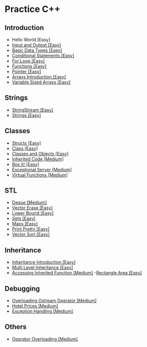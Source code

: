 # Practice C++

## Introduction
- Hello World [Easy]
- [Input and Output [Easy]](https://github.com/JoanaMota/MyHackerRank/blob/main/Cpp/Introduction/input_output.cpp)
- [Basic Data Types [Easy]](https://github.com/JoanaMota/MyHackerRank/blob/main/Cpp/Introduction/basic_data_types.cpp)
- [Conditional Statements [Easy]](https://github.com/JoanaMota/MyHackerRank/blob/main/Cpp/Introduction/conditional_statements.cpp)
- [For Loop [Easy]](https://github.com/JoanaMota/MyHackerRank/blob/main/Cpp/Introduction/for_loop.cpp)
- [Functions [Easy]](https://github.com/JoanaMota/MyHackerRank/blob/main/Cpp/Introduction/functions.cpp)
- [Pointer [Easy]](https://github.com/JoanaMota/MyHackerRank/blob/main/Cpp/Introduction/pointer.cpp)
- [Arrays Introduction [Easy]](https://github.com/JoanaMota/MyHackerRank/blob/main/Cpp/Introduction/arrays_intro.cpp)
- [Variable Sized Arrays [Easy]](https://github.com/JoanaMota/MyHackerRank/blob/main/Cpp/Introduction/variable_sized_arrays.cpp)

## Strings
- [StringStream [Easy]](https://github.com/JoanaMota/MyHackerRank/blob/main/Cpp/Strings/string_stream.cpp)
- [Strings [Easy]](https://github.com/JoanaMota/MyHackerRank/blob/main/Cpp/Strings/strings.cpp)

## Classes
- [Structs [Easy]](https://github.com/JoanaMota/MyHackerRank/blob/main/Cpp/Classes/structs.cpp)
- [Class [Easy]](https://github.com/JoanaMota/MyHackerRank/blob/main/Cpp/Classes/class.cpp)
- [Classes and Objects [Easy]](https://github.com/JoanaMota/MyHackerRank/blob/main/Cpp/Classes/classes_and_objects.cpp)
- [Inherited Code [Medium]](https://github.com/JoanaMota/MyHackerRank/blob/main/Cpp/Classes/inherited_code.cpp)
- [Box it! [Easy]](https://github.com/JoanaMota/MyHackerRank/blob/main/Cpp/Classes/box_it.cpp)
- [Exceptional Server [Medium]](https://github.com/JoanaMota/MyHackerRank/blob/main/Cpp/Classes/exceptional_server.cpp)
- [Virtual Functions [Medium]](https://github.com/JoanaMota/MyHackerRank/blob/main/Cpp/Classes/virtual_functions.cpp)

## STL
- [Deque [Medium]](https://github.com/JoanaMota/MyHackerRank/blob/main/Cpp/STL/deque.cpp)
- [Vector Erase [Easy]](https://github.com/JoanaMota/MyHackerRank/blob/main/Cpp/STL/vector_erase.cpp)
- [Lower Bound [Easy]](https://github.com/JoanaMota/MyHackerRank/blob/main/Cpp/STL/lower_bound.cpp)
- [Sets [Easy]](https://github.com/JoanaMota/MyHackerRank/blob/main/Cpp/STL/sets.cpp)
- [Maps [Easy]](https://github.com/JoanaMota/MyHackerRank/blob/main/Cpp/STL/maps.cpp)
- [Print Pretty [Easy]](https://github.com/JoanaMota/MyHackerRank/blob/main/Cpp/STL/print_pretty.cpp)
- [Vector Sort [Easy]](https://github.com/JoanaMota/MyHackerRank/blob/main/Cpp/STL/vector_sort.cpp)

## Inheritance
- [Inheritance Introduction [Easy]](https://github.com/JoanaMota/MyHackerRank/blob/main/Cpp/Inheritance/inheritance_intro.cpp)
- [Multi Level Inheritance [Easy]](https://github.com/JoanaMota/MyHackerRank/blob/main/Cpp/Inheritance/multi_level_inheritance.cpp)
- [Accessing Inherited Function [Medium]](https://github.com/JoanaMota/MyHackerRank/blob/main/Cpp/Inheritance/accessing_inherited_functions.cpp)
-[Rectangle Area [Easy]](https://github.com/JoanaMota/MyHackerRank/blob/main/Cpp/Inheritance/rectangle_area.cpp)

## Debugging
- [Overloading Ostream Operator [Medium]](https://github.com/JoanaMota/MyHackerRank/blob/main/Cpp/Debugging/overloading_ostream_operator.cpp)
- [Hotel Prices [Medium]](https://github.com/JoanaMota/MyHackerRank/blob/main/Cpp/Debugging/hotel_prices.cpp)
- [Exception Handling [Medium]](https://github.com/JoanaMota/MyHackerRank/blob/main/Cpp/Debugging/exception_handling.cpp)

## Others
- [Operator Overloading [Medium]](https://github.com/JoanaMota/MyHackerRank/blob/main/Cpp/Others/operator_overloading.cpp)